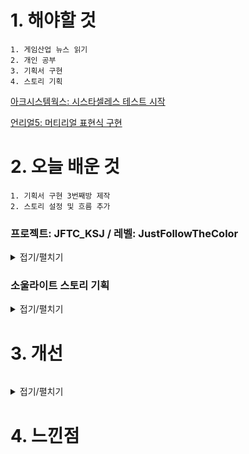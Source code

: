 # 1. 해야할 것
```
1. 게임산업 뉴스 읽기
2. 개인 공부
3. 기획서 구현
4. 스토리 기획
```
[아크시스템웍스: 시스타셀레스 테스트 시작](https://www.gamemeca.com/view.php?gid=1742791)

[언리얼5: 머티리얼 표현식 구현](https://dev.epicgames.com/community/learning/courses/7wR/unreal-engine-53ee42/BKky/unreal-engine-e6bb67)


# 2. 오늘 배운 것
```
1. 기획서 구현 3번째방 제작
2. 스토리 설정 및 흐름 추가
```

### 프로젝트: JFTC_KSJ / 레벨: JustFollowTheColor
<details>
<summary>접기/펼치기</summary>

```
배열을 이용한 발판 순서 계산
발판 밟은 횟수 카운트
```
![image](https://github.com/JM94Ent/TIL-WIL/assets/143363550/a3091d5f-ccf3-4dd7-9bce-20959233557c)

</details>

### 소울라이트 스토리 기획
<details>
<summary>접기/펼치기</summary>


</details>


# 3. 개선
```

```
<details>
<summary>접기/펼치기</summary>


</details>



# 4. 느낀점
```

```


